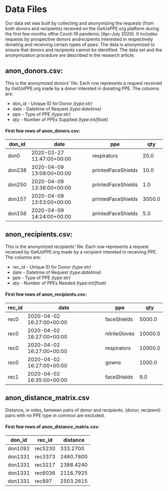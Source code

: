 # Data Files

Our  data  set  was  built  by  collecting  and  anonymizing  the  requests  (from  both  donors and  recipients)  received  on  the  GetUsPPE.org  platform  during  the  first  few  months  ofthe Covid-19 pandemic (Apr-July 2020). It includes requests by prospective donors andrecipients interested in respectively donating and receiving certain types of ppes. The data is anonymized to ensure that donors and recipients cannot be identified. The data set and the anonymization procedure are described in the research article.

## anon_donors.csv:
This is the anonymized donors' file. Each row represents a request received by GetUsPPE.org made by a donor intereted in donating PPE. The columns are:
- don_id - Unique ID for Donor *(type:str)*
- date - Datetime of Request *(type:datetime)*
- ppe - Type of PPE *(type:str)*
- qty - Number of PPEs Supplied *(type:int/float)*


#### First few rows of anon_donors.csv:
don_id|date|ppe|qty
|--|--|--|--
don0|2020-03-27 11:47:00+00:00|respirators|20.0
don238|2020-04-09 13:08:00+00:00|printedFaceShields|10.0
don250|2020-04-09 13:36:00+00:00|printedFaceShields|1.0
don157|2020-04-09 13:53:00+00:00|printedFaceShields|3000.0
don156|2020-04-09 14:24:00+00:00|printedFaceShields|5.0

## anon_recipients.csv:
This is the anonymized recipients' file. Each row represents a request received by GetUsPPE.org made by a recipient intereted in receiving PPE. The columns are:
- rec_id - Unique ID for Donor *(type:str)*
- date - Datetime of Request *(type:datetime)*
- ppe - Type of PPE *(type:str)*
- qty - Number of PPEs Needed *(type:int/float)*


#### First few rows of anon_recipients.csv:
rec_id|date|ppe|qty
|--|--|--|--
rec0|2020-04-02 16:27:00+00:00|faceShields|5000.0
rec0|2020-04-02 16:27:00+00:00|nitrileGloves|10000.0
rec0|2020-04-02 16:27:00+00:00|respirators|10000.0
rec0|2020-04-02 16:27:00+00:00|gowns|1000.0
rec1|2020-04-02 16:35:00+00:00|faceShields|9.0

## anon_distance_matrix.csv
Distance, in miles, between pairs of donor and recipients. (donor, recipient) pairs with no PPE type in common are excluded.

#### First few rows of anon_distance_matrix.csv:
don_id|rec_id|distance
|--|--|--
don1092|rec5230|333.2700
don1331|rec3373|2460.7800
don1331|rec3217|2388.4240
don1331|rec6036|2116.7925
don1331|rec897|2503.2615
